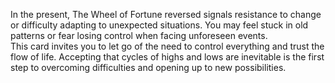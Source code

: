 In the present, The Wheel of Fortune reversed signals resistance to change or difficulty adapting to unexpected situations. You may feel stuck in old patterns or fear losing control when facing unforeseen events.  
This card invites you to let go of the need to control everything and trust the flow of life. Accepting that cycles of highs and lows are inevitable is the first step to overcoming difficulties and opening up to new possibilities.
